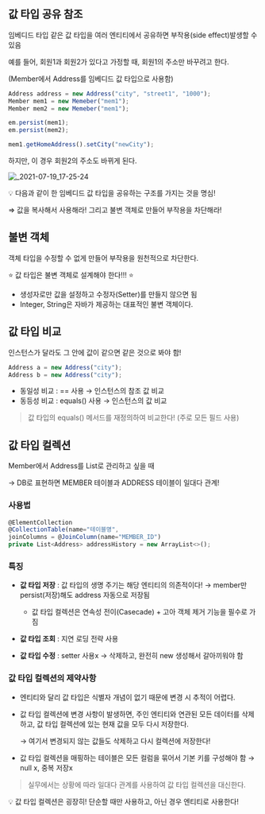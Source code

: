 ## 값 타입 공유 참조

임베디드 타입 같은 값 타입을 여러 엔티티에서 공유하면 부작용(side effect)발생할 수 있음

예를 들어, 회원1과 회원2가 있다고 가정할 때, 회원1의 주소만 바꾸려고 한다.

(Member에서 Address를 임베디드 값 타입으로 사용함)

```jsx
Address address = new Address("city", "street1", "1000");
Member mem1 = new Memeber("mem1");
Member mem2 = new Memeber("mem1");

em.persist(mem1);
em.persist(mem2);

mem1.getHomeAddress().setCity("newCity");
```

하지만, 이 경우 회원2의 주소도 바뀌게 된다. 

![_2021-07-19_17-25-24](https://user-images.githubusercontent.com/52596617/126353024-30ed06bb-a32e-4c56-b0c1-0c8eec96538e.png)

💡 다음과 같이 한 임베디드 값 타입을 공유하는 구조를 가지는 것을 명심!

⇒ 값을 복사해서 사용해라! 그리고 불변 객체로 만들어 부작용을 차단해라! 

## 불변 객체

객체 타입을 수정할 수 없게 만들어 부작용을 원천적으로 차단한다.

⭐ 값 타입은 불변 객체로 설계해야 한다!!! ⭐

- 생성자로만 값을 설정하고 수정자(Setter)를 만들지 않으면 됨
- Integer, String은 자바가 제공하는 대표적인 불변 객체이다.

## 값 타입 비교

인스턴스가 달라도 그 안에 값이 같으면 같은 것으로 봐야 함!

```jsx
Address a = new Address("city");
Address b = new Address("city");
```

- 동일성 비교 : == 사용 → 인스턴스의 참조 값 비교
- 동등성 비교 : equals() 사용 → 인스턴스의 값 비교

> 값 타입의 equals() 메서드를 재정의하여 비교한다! (주로 모든 필드 사용)

## 값 타입 컬렉션

Member에서 Address를 List로 관리하고 싶을 때 

→ DB로 표현하면 MEMBER 테이블과  ADDRESS 테이블이 일대다 관계!

### 사용법

```jsx
@ElementCollection
@CollectionTable(name="테이블명", 
joinColumns = @JoinColumn(name="MEMBER_ID")
private List<Address> addressHistory = new ArrayList<>();
```

### 특징

- **값 타입 저장** : 값 타입의 생명 주기는 해당 엔티티의 의존적이다! → member만 persist(저장)해도 address 자동으로 저장됨

    - 값 타입 컬렉션은 연속성 전이(Casecade) + 고아 객체 제거 기능을 필수로 가짐 

- **값 타입 조회** : 지연 로딩 전략 사용
- **값 타입 수정** : setter 사용x → 삭제하고, 완전히 new 생성해서 갈아끼워야 함

### 값 타입 컬렉션의 제약사항

- 엔티티와 달리 값 타입은 식별자 개념이 없기 때문에 변경 시 추적이 어렵다.
- 값 타입 컬렉션에 변경 사항이 발생하면, 주인 엔티티와 연관된 모든 데이터를 삭제하고, 값 타입 컬렉션에 있는 현재 값을 모두 다시 저장한다.

    → 여기서 변경되지 않는 값들도 삭제하고 다시 컬렉션에 저장한다! 

- 값 타입 컬렉션을 매핑하는 테이블은 모든 컬럼을 묶어서 기본 키를 구성해야 함 → null x, 중복 저장x

> 실무에서는 상황에 따라 일대다 관계를 사용하여 값 타입 컬렉션을 대신한다.

💡 값 타입 컬렉션은 굉장히! 단순할 때만 사용하고, 아닌 경우 엔티티로 사용한다!
